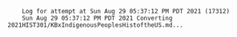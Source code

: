         Log for attempt at Sun Aug 29 05:37:12 PM PDT 2021 (17312)
        Sun Aug 29 05:37:12 PM PDT 2021 Converting 2021HIST301/KBxIndigenousPeoplesHistoftheUS.md...
